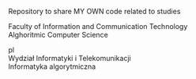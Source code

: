 Repository to share MY OWN code related to studies  

Faculty of Information and Communication Technology  
Alghoritmic Computer Science

pl  
Wydział Informatyki i Telekomunikacji  
Informatyka algorytmiczna